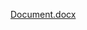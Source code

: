 
[Document.docx](https://github.com/Harshit793/Healthcare-Fraud-Detection/files/10821117/Document.docx)

